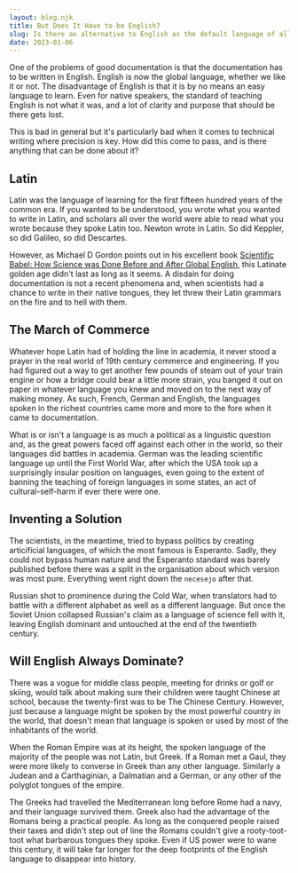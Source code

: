 ```yaml
---
layout: blog.njk
title: But Does It Have to be English?
slug: Is there an alternative to English as the default language of all scientific/technical documentation?
date: 2023-01-06
---
```

One of the problems of good documentation is that the documentation has to be written in English. English is now the global language, whether we like it or not. The disadvantage of English is that it is by no means an easy language to learn. Even for native speakers, the standard of teaching English is not what it was, and a lot of clarity and purpose that should be there gets lost.

This is bad in general but it's particularly bad when it comes to technical writing where precision is key. How did this come to pass, and is there anything that can be done about it?

## Latin

Latin was the language of learning for the first fifteen hundred years of the common era. If you wanted to be understood, you wrote what you wanted to write in Latin, and scholars all over the world were able to read what you wrote because they spoke Latin too. Newton wrote in Latin. So did Keppler, so did Galileo, so did Descartes.

However, as Michael D Gordon points out in his excellent book [Scientific Babel: How Science was Done Before and After Global English](https://press.uchicago.edu/ucp/books/book/chicago/S/bo14504917.html), this Latinate golden age didn't last as long as it seems. A disdain for doing documentation is not a recent phenomena and, when scientists had a chance to write in their native tongues, they let threw their Latin grammars on the fire and to hell with them.

## The March of Commerce

Whatever hope Latin had of holding the line in academia, it never stood a prayer in the real world of 19th century commerce and engineering. If you had figured out a way to get another few pounds of steam out of your train engine or how a bridge could bear a little more strain, you banged it out on paper in whatever language you knew and moved on to the next way of making money. As such, French, German and English, the languages spoken in the richest countries came more and more to the fore when it came to documentation.

What is or isn't a language is as much a political as a linguistic question and, as the great powers faced off against each other in the world, so their languages did battles in academia. German was the leading scientific language up until the First World War, after which the USA took up a surprisingly insular position on languages, even going to the extent of banning the teaching of foreign languages in some states, an act of cultural-self-harm if ever there were one.

## Inventing a Solution

The scientists, in the meantime, tried to bypass politics by creating articificial languages, of which the most famous is Esperanto. Sadly, they could not bypass human nature and the Esperanto standard was barely published before there was a split in the organisation about which version was most pure. Everything went right down the `necesejo` after that.

Russian shot to prominence during the Cold War, when translators had to battle with a different alphabet as well as a different language. But once the Soviet Union collapsed Russian's claim as a language of science fell with it, leaving English dominant and untouched at the end of the twentieth century.

## Will English Always Dominate?

There was a vogue for middle class people, meeting for drinks or golf or skiing, would talk about making sure their children were taught Chinese at school, because the twenty-first was to be The Chinese Century. However, just because a language might be spoken by the most powerful country in the world, that doesn't mean that language is spoken or used by most of the inhabitants of the world.

When the Roman Empire was at its height, the spoken language of the majority of the people was not Latin, but Greek. If a Roman met a Gaul, they were more likely to converse in Greek than any other language. Similarly a Judean and a Carthaginian, a Dalmatian and a German, or any other of the polyglot tongues of the empire.

The Greeks had travelled the Mediterranean long before Rome had a navy, and their language survived them. Greek also had the advantage of the Romans being a practical people. As long as the conquered people raised their taxes and didn't step out of line the Romans couldn't give a rooty-toot-toot what barbarous tongues they spoke. Even if US power were to wane this century, it will take far longer for the deep footprints of the English language to disappear into history.